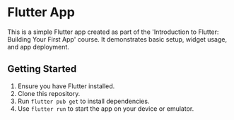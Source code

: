 # Flutter App

This is a simple Flutter app created as part of the 'Introduction to Flutter: Building Your First App' course. It demonstrates basic setup, widget usage, and app deployment.

## Getting Started

1. Ensure you have Flutter installed.
2. Clone this repository.
3. Run `flutter pub get` to install dependencies.
4. Use `flutter run` to start the app on your device or emulator.
